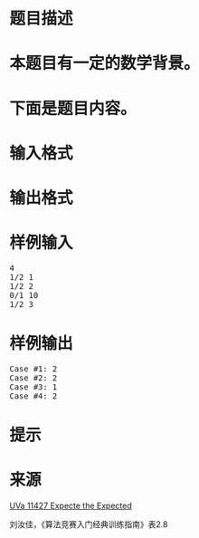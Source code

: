 

# 题目描述



# 本题目有一定的数学背景。



# 下面是题目内容。



# 输入格式



# 输出格式



# 样例输入


<pre>4
1/2 1
1/2 2
0/1 10
1/2 3
</pre>

# 样例输出


<pre>Case #1: 2
Case #2: 2
Case #3: 1
Case #4: 2
</pre>

# 提示



# 来源


<p>
<a href="http://uva.onlinejudge.org/index.php?option=com_onlinejudge&amp;Itemid=8&amp;category=481&amp;page=show_problem&amp;problem=2422" target="_blank">UVa 11427 Expecte the Expected</a> 
</p>
<p>
刘汝佳，《算法竞赛入门经典训练指南》表2.8
</p>
